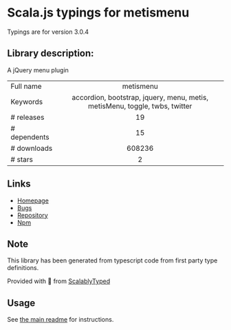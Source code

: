 
# Scala.js typings for metismenu

Typings are for version 3.0.4

## Library description:
A jQuery menu plugin

|                    |                 |
| ------------------ | :-------------: |
| Full name          | metismenu |
| Keywords           | accordion, bootstrap, jquery, menu, metis, metisMenu, toggle, twbs, twitter |
| # releases         | 19 |
| # dependents       | 15 |
| # downloads        | 608236 |
| # stars            | 2 |

## Links
- [Homepage](https://github.com/onokumus/metismenu#readme)
- [Bugs](https://github.com/onokumus/metismenu/issues)
- [Repository](https://github.com/onokumus/metismenu)
- [Npm](https://www.npmjs.com/package/metismenu)
    


## Note
This library has been generated from typescript code from first party type definitions.

Provided with :purple_heart: from [ScalablyTyped](https://github.com/oyvindberg/ScalablyTyped)

## Usage
See [the main readme](../../readme.md) for instructions.


